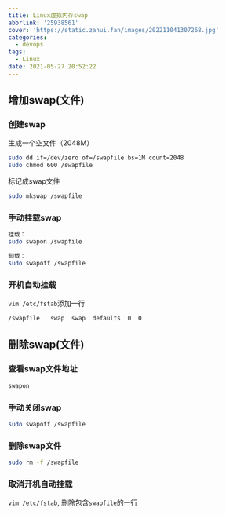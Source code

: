```yaml
---
title: Linux虚拟内存swap
abbrlink: '25938561'
cover: 'https://static.zahui.fan/images/202211041307268.jpg'
categories:
  - devops
tags:
  - Linux
date: 2021-05-27 20:52:22
---
```


## 增加swap(文件)

### 创建swap

生成一个空文件（2048M）

```bash
sudo dd if=/dev/zero of=/swapfile bs=1M count=2048
sudo chmod 600 /swapfile
```

标记成swap文件

```bash
sudo mkswap /swapfile
```

### 手动挂载swap

```bash
挂载： 
sudo swapon /swapfile

卸载： 
sudo swapoff /swapfile
```

### 开机自动挂载

`vim /etc/fstab`添加一行

```bash
/swapfile   swap  swap  defaults  0  0
```

## 删除swap(文件)

### 查看swap文件地址

```bash
swapon
```

### 手动关闭swap

```bash
sudo swapoff /swapfile
```

### 删除swap文件

```bash
sudo rm -f /swapfile
```

### 取消开机自动挂载

`vim /etc/fstab`, 删除包含`swapfile`的一行
